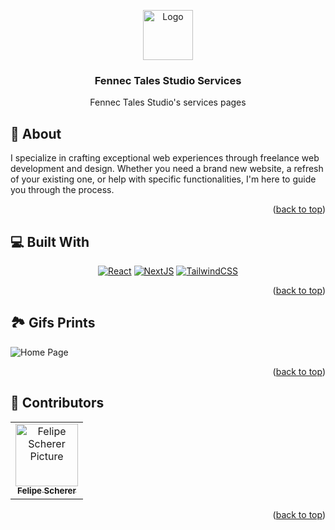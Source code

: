 
<a name="readme-top"></a>
<div align="center">

<a href="https://github.com/fescherer/services">
<img src="https://github.com/fescherer/services/assets/62115215/e5e582e0-d612-4d0a-a34c-7ecbfd5ace39" alt="Logo" width="80" height="80">
</a>

### Fennec Tales Studio Services

Fennec Tales Studio's services pages

</div>

<!-- **********************🐲About🐲********************** -->
<a name="aboutProject"></a>

## 📕 About

I specialize in crafting exceptional web experiences through freelance web development and design. Whether you need a brand new website, a refresh of your existing one, or help with specific functionalities, I'm here to guide you through the process.

<p align="right">(<a href="#readme-top">back to top</a>)</p>

<!-- **********************🐲Built With🐲********************** -->
<a name="buildWith"></a>

## 💻 Built With

<div align="center">

[![React][react-shield]][react-url]
[![NextJS][nextjs-shield]][nextjs-url]
[![TailwindCSS][tailwindcss-shield]][tailwindcss-url]

</div>

<!-- Badges -->
[react-shield]: https://img.shields.io/badge/react-%2320232a.svg?style=for-the-badge&logo=react&logoColor=%2361DAFB
[react-url]: https://react.dev
[nextjs-shield]: https://img.shields.io/badge/Next-black?style=for-the-badge&logo=next.js&logoColor=white
[nextjs-url]: https://nextjs.org
[tailwindcss-shield]: https://img.shields.io/badge/tailwindcss-%2338B2AC.svg?style=for-the-badge&logo=tailwind-css&logoColor=white
[tailwindcss-url]: https://tailwindcss.com

<p align="right">(<a href="#readme-top">back to top</a>)</p>

<!-- **********************🐲Gifs Prints🐲********************** -->
<a name="gifsPrints"></a>

## 🏞️ Gifs Prints


![Home Page](https://github.com/fescherer/services/assets/62115215/5a16f7e9-63f0-4fc1-8302-69a091d26cef)

<p align="right">(<a href="#readme-top">back to top</a>)</p>

<!-- **********************🐲Contributors🐲********************** -->
<a name="contributors"></a>

## 🤗 Contributors

<table>
  <tr>
    <td align="center">
        <a href=https://github.com/fescherer>
          <img src=https://github.com/fescherer.png width="100px;" alt="Felipe Scherer Picture"/><br>
          <sub>
            <b>Felipe Scherer</b>
          </sub>
        </a>
      </td>
  </tr>
</table>

<p align="right">(<a href="#readme-top">back to top</a>)</p>
